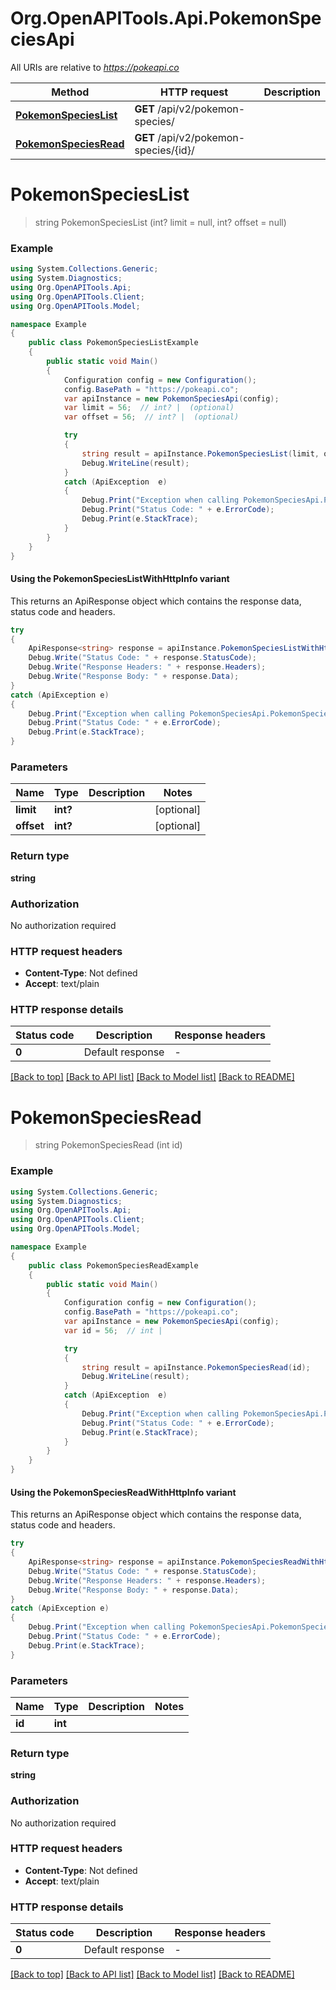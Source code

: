 # Org.OpenAPITools.Api.PokemonSpeciesApi

All URIs are relative to *https://pokeapi.co*

| Method | HTTP request | Description |
|--------|--------------|-------------|
| [**PokemonSpeciesList**](PokemonSpeciesApi.md#pokemonspecieslist) | **GET** /api/v2/pokemon-species/ |  |
| [**PokemonSpeciesRead**](PokemonSpeciesApi.md#pokemonspeciesread) | **GET** /api/v2/pokemon-species/{id}/ |  |

<a name="pokemonspecieslist"></a>
# **PokemonSpeciesList**
> string PokemonSpeciesList (int? limit = null, int? offset = null)



### Example
```csharp
using System.Collections.Generic;
using System.Diagnostics;
using Org.OpenAPITools.Api;
using Org.OpenAPITools.Client;
using Org.OpenAPITools.Model;

namespace Example
{
    public class PokemonSpeciesListExample
    {
        public static void Main()
        {
            Configuration config = new Configuration();
            config.BasePath = "https://pokeapi.co";
            var apiInstance = new PokemonSpeciesApi(config);
            var limit = 56;  // int? |  (optional) 
            var offset = 56;  // int? |  (optional) 

            try
            {
                string result = apiInstance.PokemonSpeciesList(limit, offset);
                Debug.WriteLine(result);
            }
            catch (ApiException  e)
            {
                Debug.Print("Exception when calling PokemonSpeciesApi.PokemonSpeciesList: " + e.Message);
                Debug.Print("Status Code: " + e.ErrorCode);
                Debug.Print(e.StackTrace);
            }
        }
    }
}
```

#### Using the PokemonSpeciesListWithHttpInfo variant
This returns an ApiResponse object which contains the response data, status code and headers.

```csharp
try
{
    ApiResponse<string> response = apiInstance.PokemonSpeciesListWithHttpInfo(limit, offset);
    Debug.Write("Status Code: " + response.StatusCode);
    Debug.Write("Response Headers: " + response.Headers);
    Debug.Write("Response Body: " + response.Data);
}
catch (ApiException e)
{
    Debug.Print("Exception when calling PokemonSpeciesApi.PokemonSpeciesListWithHttpInfo: " + e.Message);
    Debug.Print("Status Code: " + e.ErrorCode);
    Debug.Print(e.StackTrace);
}
```

### Parameters

| Name | Type | Description | Notes |
|------|------|-------------|-------|
| **limit** | **int?** |  | [optional]  |
| **offset** | **int?** |  | [optional]  |

### Return type

**string**

### Authorization

No authorization required

### HTTP request headers

 - **Content-Type**: Not defined
 - **Accept**: text/plain


### HTTP response details
| Status code | Description | Response headers |
|-------------|-------------|------------------|
| **0** | Default response |  -  |

[[Back to top]](#) [[Back to API list]](../README.md#documentation-for-api-endpoints) [[Back to Model list]](../README.md#documentation-for-models) [[Back to README]](../README.md)

<a name="pokemonspeciesread"></a>
# **PokemonSpeciesRead**
> string PokemonSpeciesRead (int id)



### Example
```csharp
using System.Collections.Generic;
using System.Diagnostics;
using Org.OpenAPITools.Api;
using Org.OpenAPITools.Client;
using Org.OpenAPITools.Model;

namespace Example
{
    public class PokemonSpeciesReadExample
    {
        public static void Main()
        {
            Configuration config = new Configuration();
            config.BasePath = "https://pokeapi.co";
            var apiInstance = new PokemonSpeciesApi(config);
            var id = 56;  // int | 

            try
            {
                string result = apiInstance.PokemonSpeciesRead(id);
                Debug.WriteLine(result);
            }
            catch (ApiException  e)
            {
                Debug.Print("Exception when calling PokemonSpeciesApi.PokemonSpeciesRead: " + e.Message);
                Debug.Print("Status Code: " + e.ErrorCode);
                Debug.Print(e.StackTrace);
            }
        }
    }
}
```

#### Using the PokemonSpeciesReadWithHttpInfo variant
This returns an ApiResponse object which contains the response data, status code and headers.

```csharp
try
{
    ApiResponse<string> response = apiInstance.PokemonSpeciesReadWithHttpInfo(id);
    Debug.Write("Status Code: " + response.StatusCode);
    Debug.Write("Response Headers: " + response.Headers);
    Debug.Write("Response Body: " + response.Data);
}
catch (ApiException e)
{
    Debug.Print("Exception when calling PokemonSpeciesApi.PokemonSpeciesReadWithHttpInfo: " + e.Message);
    Debug.Print("Status Code: " + e.ErrorCode);
    Debug.Print(e.StackTrace);
}
```

### Parameters

| Name | Type | Description | Notes |
|------|------|-------------|-------|
| **id** | **int** |  |  |

### Return type

**string**

### Authorization

No authorization required

### HTTP request headers

 - **Content-Type**: Not defined
 - **Accept**: text/plain


### HTTP response details
| Status code | Description | Response headers |
|-------------|-------------|------------------|
| **0** | Default response |  -  |

[[Back to top]](#) [[Back to API list]](../README.md#documentation-for-api-endpoints) [[Back to Model list]](../README.md#documentation-for-models) [[Back to README]](../README.md)

